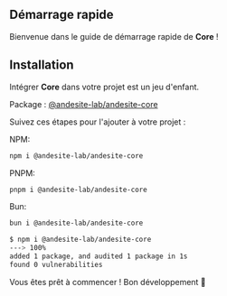 ## **Démarrage rapide**
Bienvenue dans le guide de démarrage rapide de **Core** !

## **Installation**
Intégrer **Core** dans votre projet est un jeu d'enfant.

Package : [@andesite-lab/andesite-core](https://www.npmjs.com/package/@andesite-lab/andesite-core)

Suivez ces étapes pour l'ajouter à votre projet :

NPM:
```bash
npm i @andesite-lab/andesite-core
```

PNPM:
```bash
pnpm i @andesite-lab/andesite-core
```

Bun: 
```bash
bun i @andesite-lab/andesite-core
```

<!-- termynal -->

```bash
$ npm i @andesite-lab/andesite-core
---> 100%
added 1 package, and audited 1 package in 1s
found 0 vulnerabilities
```

Vous êtes prêt à commencer ! Bon développement 🚀

<script data-name="BMC-Widget"
    data-cfasync="false"
    src="https://cdnjs.buymeacoffee.com/1.0.0/widget.prod.min.js"
    data-id="necrelox"
    data-description="Support me on Buy me a coffee!"
    data-message="Merci de votre visite!"
    data-color="#5F7FFF"
    data-position="Right"
    data-x_margin="18"
    data-y_margin="22" />
